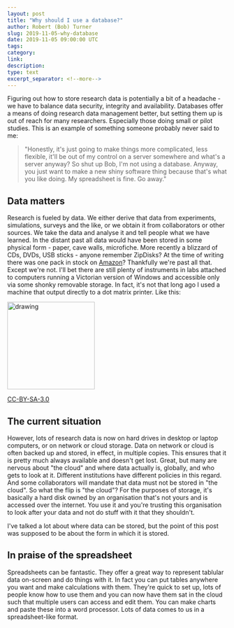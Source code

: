 ```yaml
---
layout: post
title: "Why should I use a database?"
author: Robert (Bob) Turner
slug: 2019-11-05-why-database
date: 2019-11-05 09:00:00 UTC
tags:
category:
link:
description:
type: text
excerpt_separator: <!--more-->
---
```


Figuring out how to store research data is potentially a bit of a headache - we have to balance data security, integrity and availability. Databases offer a means of doing research data management better, but setting them up is out of reach for many researchers. Especially those doing small or pilot studies. This is an example of something someone probably never said to me:

> "Honestly, it's just going to make things more complicated, less flexible, it'll be out of my control on a server somewhere and what's a server anyway? So shut up Bob, I'm not using a database. Anyway, you just want to make a new shiny software thing because that's what you like doing. My spreadsheet is fine. Go away."

<!--more-->

## Data matters

Research is fueled by data. We either derive that data from experiments, simulations, surveys and the like, or we obtain it from collaborators or other sources. We take the data and analyse it and tell people what we have learned. In the distant past all data would have been stored in some physical form - paper, cave walls, microfiche. More recently a blizzard of CDs, DVDs, USB sticks - anyone remember ZipDisks? At the time of writing there was one pack in stock on [Amazon](https://www.amazon.co.uk/Iomega-Disk-100MB-Format-Pack/dp/B00004VU5D)? Thankfully we're past all that. Except we're not. I'll bet there are still plenty of instruments in labs attached to computers running a Victorian version of Windows and accessible only via some shonky removable storage. In fact, it's not that long ago I used a machine that output directly to a dot matrix printer. Like this:

<img src="https://upload.wikimedia.org/wikipedia/commons/e/e8/Bound_computer_printout.agr.jpg" alt="drawing" width="200"/>

[CC-BY-SA-3.0](https://commons.wikimedia.org/wiki/File:Bound_computer_printout.agr.jpg)

## The current situation

However, lots of research data is now on hard drives in desktop or laptop computers, or on network or cloud storage. Data on network or cloud is often backed up and stored, in effect, in multiple copies. This ensures that it is pretty much always available and doesn't get lost. Great, but many are nervous about "the cloud" and where data actually is, globally, and who gets to look at it. Different institutions have different policies in this regard. And some collaborators will mandate that data must not be stored in "the cloud". So what the flip is "the cloud"? For the purposes of storage, it's basically a hard disk owned by an organisation that's not yours and is accessed over the internet. You use it and you're trusting this organisation to look after your data and not do stuff with it that they shouldn't.

I've talked a lot about where data can be stored, but the point of this post was supposed to be about the form in which it is stored.

## In praise of the spreadsheet

Spreadsheets can be fantastic. They offer a great way to represent tablular data on-screen and do things with it. In fact you can put tables anywhere you want and make calculations with them. They're quick to set up, lots of people know how to use them and you can now have them sat in the cloud such that multiple users can access and edit them. You can make charts and paste these into a word processor. Lots of data comes to us in a spreadsheet-like format.